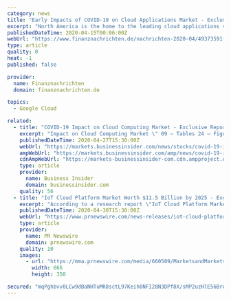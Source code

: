 ```yaml
---
category: news
title: "Early Impacts of COVID-19 on Cloud Applications Market - Exclusive Report by MarketsandMarkets"
excerpt: "North America is the home to the leading cloud applications vendors, including Microsoft, Salesforce, Oracle, Google, Workday, Adobe, and IBM, making it contribute a larger share in the cloud applications revenue. Other factors driving the adoption of the cloud technology in this region include reduced costs, improved infrastructure efficiency ..."
publishedDateTime: 2020-04-15T00:06:00Z
webUrl: "https://www.finanznachrichten.de/nachrichten-2020-04/49373591-early-impacts-of-covid-19-on-cloud-applications-market-exclusive-report-by-marketsandmarkets-008.htm"
type: article
quality: 0
heat: -1
published: false

provider:
  name: Finanznachrichten
  domain: finanznachrichten.de

topics:
  - Google Cloud

related:
  - title: "COVID-19 Impact on Cloud Computing Market - Exclusive Report by MarketsandMarkets™"
    excerpt: "Impact on Cloud Computing Market \" 09 – Tables 24 – Figures 63 – Pages Request for PDF Brochure:  IT and ITES to witness growth during the forecast period within the global cloud market Coronavirus has pushed a majority of the IT enterprises to adopt the work from home model."
    publishedDateTime: 2020-04-27T15:30:00Z
    webUrl: "https://markets.businessinsider.com/news/stocks/covid-19-impact-on-cloud-computing-market-exclusive-report-by-marketsandmarkets-1029133814"
    ampWebUrl: "https://markets.businessinsider.com/amp/news/covid-19-impact-on-cloud-computing-market-exclusive-report-by-marketsandmarkets-1029133814"
    cdnAmpWebUrl: "https://markets-businessinsider-com.cdn.ampproject.org/c/s/markets.businessinsider.com/amp/news/covid-19-impact-on-cloud-computing-market-exclusive-report-by-marketsandmarkets-1029133814"
    type: article
    provider:
      name: Business Insider
      domain: businessinsider.com
    quality: 56
  - title: "IoT Cloud Platform Market Worth $11.5 Billion by 2025 - Exclusive Report by MarketsandMarkets™"
    excerpt: "According to a research report \"IoT Cloud Platform Market by Offering (Platform and Service), Deployment Mode (Public Cloud, Private Cloud,"
    publishedDateTime: 2020-04-30T15:30:00Z
    webUrl: "https://www.prnewswire.com/news-releases/iot-cloud-platform-market-worth-11-5-billion-by-2025--exclusive-report-by-marketsandmarkets-301050196.html"
    type: article
    provider:
      name: PR Newswire
      domain: prnewswire.com
    quality: 10
    images:
      - url: "https://mma.prnewswire.com/media/660509/MarketsandMarkets_Logo.jpg?p=facebook"
        width: 666
        height: 350

secured: "mqPghbvv0LCw9dBaNHTuMR8sctL97Keih0NFI28N3DPf8X/sMP2uzHlE56BrqIe6xMMYUShvT3zsoMVovgyKbvzTPhSHPOr0D/UgLxgZZ++5RPHupNXnGHcsNcTMi78YYWiflxul8Ff0T4dGvmNYM2wkc9lsUJ+2z7fiimO1xhQzFcfGHb5t58J2/coj1hg2A7mka1FT6h1ISMWOJs4Map086HvxnHLE1hfYYbx/pS6x/P3k7fgnWI3mgl+ta3uubh+iF41l+JHUZVoU/jVOOVDyQWtcLx123ypNIOV37cIUi//4vsN+7nQfprpRHx05;qfO7FYvwgW2RwpTBhKuNmQ=="
---
```


